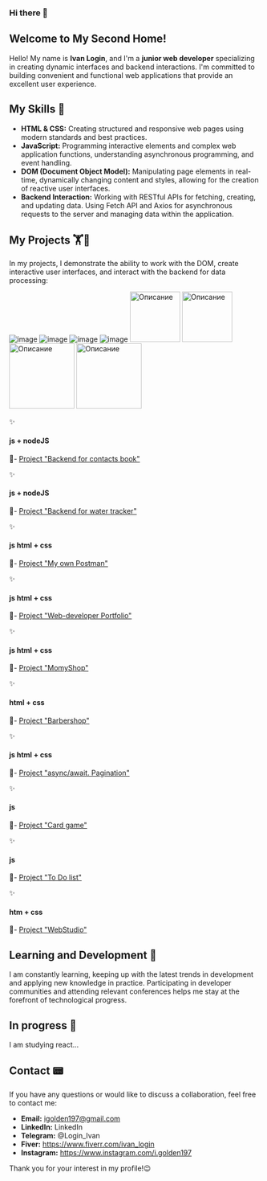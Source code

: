 ### Hi there 👋

## Welcome to My Second Home!

Hello! My name is **Ivan Login**, and I'm a **junior web developer** specializing in creating dynamic interfaces and backend interactions. I'm committed to building convenient and functional web applications that provide an excellent user experience.

## My Skills 💪
- **HTML & CSS:** Creating structured and responsive web pages using modern standards and best practices.
- **JavaScript:** Programming interactive elements and complex web application functions, understanding asynchronous programming, and event handling.
- **DOM (Document Object Model):** Manipulating page elements in real-time, dynamically changing content and styles, allowing for the creation of reactive user interfaces.
- **Backend Interaction:** Working with RESTful APIs for fetching, creating, and updating data. Using Fetch API and Axios for asynchronous requests to the server and managing data within the application.

## My Projects 🏋️🏅
In my projects, I demonstrate the ability to work with the DOM, create interactive user interfaces, and interact with the backend for data processing:

![image](https://github.com/VanoLogin/VanoLogin/assets/116017080/1a302725-8d29-4838-b3fd-71a37b57379b)
![image](https://github.com/VanoLogin/VanoLogin/assets/116017080/12b70f67-3648-44ed-9a34-5df31910649f)
![image](https://github.com/VanoLogin/VanoLogin/assets/116017080/9a4cc959-a155-426b-83aa-8a9a3de4440b)
![image](https://github.com/VanoLogin/VanoLogin/assets/116017080/8814465e-c22c-4a25-9fba-3d10192b2630)
<img src="https://github.com/user-attachments/assets/0e983383-0600-4293-b6f5-7e5df1b51290" alt="Описание" width="100"/>
<img src="https://github.com/user-attachments/assets/dabace68-679a-4e83-9afd-563760d0b3c2" alt="Описание" width="100"/>
<img src="https://github.com/user-attachments/assets/34ec75a4-2a04-4dde-b471-54a0bcd1edb5" alt="Описание" width="130"/>
<img src="https://github.com/user-attachments/assets/5b2634aa-3d47-4dae-babe-9e59c82273cf" alt="Описание" width="130"/>





:sparkles:
#### js + nodeJS 

:rocket:- [Project "Backend for contacts book"](https://github.com/VanoLogin/nodejs-contacts-mongodb)

:sparkles:
#### js + nodeJS 

:rocket:- [Project "Backend for water tracker"](https://github.com/VanoLogin/Project-Water-Tracker-backend)


:sparkles:
#### js html + css

:rocket:- [Project "My own Postman"](https://github.com/VanoLogin/PostMan) 

:sparkles:
#### js html + css

:rocket:- [Project "Web-developer Portfolio"](https://vanologin.github.io/project-group-19/) 

:sparkles:
#### js html + css

:rocket:- [Project "MomyShop"](https://vanologin.github.io/Momyshop/) 

:sparkles:
#### html + css

:rocket:- [Project "Barbershop"](https://github.com/VanoLogin/barbershop_by_Login) 

:sparkles:
#### js html + css

:rocket:- [Project "async/await. Pagination"](https://github.com/VanoLogin/goit-js-hw-12) 

:sparkles:
#### js
 
:rocket:- [Project "Card game"](https://github.com/VanoLogin/card-Game) 

:sparkles:
#### js
 
:rocket:- [Project "To Do list"](https://github.com/VanoLogin/To-do-list) 

:sparkles:
#### htm + css

:rocket:- [Project "WebStudio"](https://vanologin.github.io/goit-markup-hw-08/index.html) 



## Learning and Development 🏃
I am constantly learning, keeping up with the latest trends in development and applying new knowledge in practice. Participating in developer communities and attending relevant conferences helps me stay at the forefront of technological progress.

## In progress 🏃
I am studying react...

## Contact 📟
If you have any questions or would like to discuss a collaboration, feel free to contact me:

- **Email:** igolden197@gmail.com
- **LinkedIn:** LinkedIn
- **Telegram:** @Login_Ivan
- **Fiver:** https://www.fiverr.com/ivan_login
- **Instagram:** https://www.instagram.com/i.golden197

Thank you for your interest in my profile!😉

